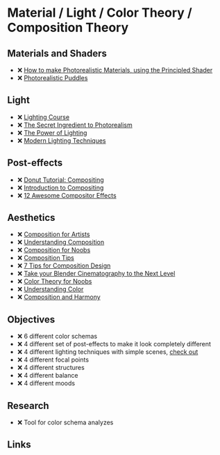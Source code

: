 # Material / Light / Color Theory / Composition Theory

## Materials and Shaders

- ❌ [How to make Photorealistic Materials, using the Principled Shader][How to make Photorealistic Materials, using the Principled Shader]
- ❌ [Photorealistic Puddles][Photorealistic Puddles]

## Light

- ❌ [Lighting Course][Lighting Course]
- ❌ [The Secret Ingredient to Photorealism][The Secret Ingredient to Photorealism]
- ❌ [The Power of Lighting][The Power of Lighting]
- ❌ [Modern Lighting Techniques][Modern Lighting Techniques]

## Post-effects

- ❌ [Donut Tutorial: Compositing][Donut Tutorial: Compositing]
- ❌ [Introduction to Compositing][Introduction to Compositing]
- ❌ [12 Awesome Compositor Effects](https://www.youtube.com/watch?v=8x2qfWNHedM)

## Aesthetics

- ❌ [Composition for Artists][Composition for Artists]
- ❌ [Understanding Composition][Understanding Composition]
- ❌ [Composition for Noobs][Composition for Noobs]
- ❌ [Composition Tips][Composition Tips]
- ❌ [7 Tips for Composition Design][7 Tips for Composition Design]
- ❌ [Take your Blender Cinematography to the Next Level][Take your Blender Cinematography to the Next Level]
- ❌ [Color Theory for Noobs][Color Theory for Noobs]
- ❌ [Understanding Color][Understanding Color]
- ❌ [Composition and Harmony][Composition and Harmony]

## Objectives

- ❌ 6 different color schemas
- ❌ 4 different set of post-effects to make it look completely different
- ❌ 4 different lighting techniques with simple scenes, [check out][Modern Lighting Techniques]
- ❌ 4 different focal points
- ❌ 4 different structures
- ❌ 4 different balance
- ❌ 4 different moods

## Research

- ❌ Tool for color schema analyzes

## Links

[How to make Photorealistic Materials, using the Principled Shader]: https://www.youtube.com/watch?v=4H5W6C_Mbck
[Photorealistic Puddles]: https://www.youtube.com/watch?v=TxYVMw94FXE
[Lighting Course]: https://www.youtube.com/playlist?list=PLjEaoINr3zgH9vCr47kSS5W8PEJBNIiwK
[The Secret Ingredient to Photorealism]: https://www.youtube.com/watch?v=m9AT7H4GGrA
[The Power of Lighting]: https://www.youtube.com/watch?v=ElMM3u2MO5k
[Modern Lighting Techniques]: https://www.youtube.com/watch?v=y6WKm62mhIo
[Donut Tutorial: Compositing]: https://www.youtube.com/watch?v=wlmq6EXzzzw
[Introduction to Compositing]: https://www.youtube.com/watch?v=bIZrTXtyQkY
[12 Awesome Compositor Effects]: https://www.youtube.com/watch?v=8x2qfWNHedM
[Composition for Artists]: https://www.youtube.com/playlist?list=PLV2X3tgajVlHEWoxhxHBV5JyU7R80LT9R
[Understanding Composition]: https://www.youtube.com/watch?v=O8i7OKbWmRM
[Composition for Noobs]: https://www.youtube.com/watch?v=9VVzCr3c9Jk
[Composition Tips]: https://www.youtube.com/watch?v=JuEkb6FNptE
[7 Tips for Composition Design]: https://www.youtube.com/watch?v=ur37AAQDsb8
[Take your Blender Cinematography to the Next Level]: https://www.youtube.com/watch?v=h3ouYgJ0hUk
[Color Theory for Noobs]: https://www.youtube.com/watch?v=AvgCkHrcj90
[Understanding Color]: https://www.youtube.com/watch?v=Qj1FK8n7WgY
[Composition and Harmony]: https://www.youtube.com/watch?v=p0rVUhXnmpY
